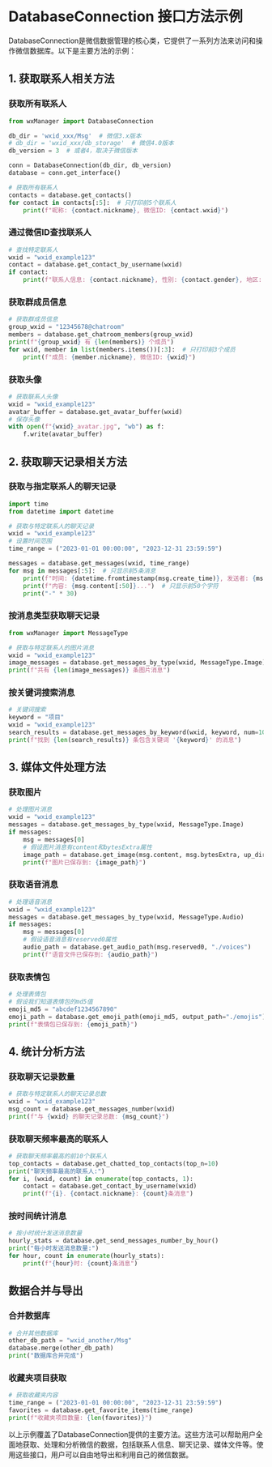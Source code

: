 
# DatabaseConnection 接口方法示例

DatabaseConnection是微信数据管理的核心类，它提供了一系列方法来访问和操作微信数据库。以下是主要方法的示例：

## 1. 获取联系人相关方法

### 获取所有联系人
```python
from wxManager import DatabaseConnection

db_dir = 'wxid_xxx/Msg'  # 微信3.x版本
# db_dir = 'wxid_xxx/db_storage'  # 微信4.0版本
db_version = 3  # 或者4，取决于微信版本

conn = DatabaseConnection(db_dir, db_version)
database = conn.get_interface()

# 获取所有联系人
contacts = database.get_contacts()
for contact in contacts[:5]:  # 只打印前5个联系人
    print(f"昵称: {contact.nickname}, 微信ID: {contact.wxid}")
```

### 通过微信ID查找联系人
```python
# 查找特定联系人
wxid = "wxid_example123"
contact = database.get_contact_by_username(wxid)
if contact:
    print(f"联系人信息: {contact.nickname}, 性别: {contact.gender}, 地区: {contact.region}")
```

### 获取群成员信息
```python
# 获取群成员信息
group_wxid = "12345678@chatroom"
members = database.get_chatroom_members(group_wxid)
print(f"{group_wxid} 有 {len(members)} 个成员")
for wxid, member in list(members.items())[:3]:  # 只打印前3个成员
    print(f"成员: {member.nickname}, 微信ID: {wxid}")
```

### 获取头像
```python
# 获取联系人头像
wxid = "wxid_example123"
avatar_buffer = database.get_avatar_buffer(wxid)
# 保存头像
with open(f"{wxid}_avatar.jpg", "wb") as f:
    f.write(avatar_buffer)
```

## 2. 获取聊天记录相关方法

### 获取与指定联系人的聊天记录
```python
import time
from datetime import datetime

# 获取与特定联系人的聊天记录
wxid = "wxid_example123"
# 设置时间范围
time_range = ("2023-01-01 00:00:00", "2023-12-31 23:59:59")

messages = database.get_messages(wxid, time_range)
for msg in messages[:5]:  # 只显示前5条消息
    print(f"时间: {datetime.fromtimestamp(msg.create_time)}, 发送者: {msg.from_id}")
    print(f"内容: {msg.content[:50]}...")  # 只显示前50个字符
    print("-" * 30)
```

### 按消息类型获取聊天记录
```python
from wxManager import MessageType

# 获取与特定联系人的图片消息
wxid = "wxid_example123"
image_messages = database.get_messages_by_type(wxid, MessageType.Image)
print(f"共有 {len(image_messages)} 条图片消息")
```

### 按关键词搜索消息
```python
# 关键词搜索
keyword = "项目"
wxid = "wxid_example123"
search_results = database.get_messages_by_keyword(wxid, keyword, num=10)
print(f"找到 {len(search_results)} 条包含关键词 '{keyword}' 的消息")
```

## 3. 媒体文件处理方法

### 获取图片
```python
# 处理图片消息
wxid = "wxid_example123"
messages = database.get_messages_by_type(wxid, MessageType.Image)
if messages:
    msg = messages[0]
    # 假设图片消息有content和bytesExtra属性
    image_path = database.get_image(msg.content, msg.bytesExtra, up_dir="./images")
    print(f"图片已保存到: {image_path}")
```

### 获取语音消息
```python
# 处理语音消息
wxid = "wxid_example123"
messages = database.get_messages_by_type(wxid, MessageType.Audio)
if messages:
    msg = messages[0]
    # 假设语音消息有reserved0属性
    audio_path = database.get_audio_path(msg.reserved0, "./voices")
    print(f"语音文件已保存到: {audio_path}")
```

### 获取表情包
```python
# 处理表情包
# 假设我们知道表情包的md5值
emoji_md5 = "abcdef1234567890"
emoji_path = database.get_emoji_path(emoji_md5, output_path="./emojis")
print(f"表情包已保存到: {emoji_path}")
```

## 4. 统计分析方法

### 获取聊天记录数量
```python
# 获取与特定联系人的聊天记录总数
wxid = "wxid_example123"
msg_count = database.get_messages_number(wxid)
print(f"与 {wxid} 的聊天记录总数: {msg_count}")
```

### 获取聊天频率最高的联系人
```python
# 获取聊天频率最高的前10个联系人
top_contacts = database.get_chatted_top_contacts(top_n=10)
print("聊天频率最高的联系人:")
for i, (wxid, count) in enumerate(top_contacts, 1):
    contact = database.get_contact_by_username(wxid)
    print(f"{i}. {contact.nickname}: {count}条消息")
```

### 按时间统计消息
```python
# 按小时统计发送消息数量
hourly_stats = database.get_send_messages_number_by_hour()
print("每小时发送消息数量:")
for hour, count in enumerate(hourly_stats):
    print(f"{hour}时: {count}条消息")
```

## 数据合并与导出

### 合并数据库
```python
# 合并其他数据库
other_db_path = "wxid_another/Msg"
database.merge(other_db_path)
print("数据库合并完成")
```

### 收藏夹项目获取
```python
# 获取收藏夹内容
time_range = ("2023-01-01 00:00:00", "2023-12-31 23:59:59")
favorites = database.get_favorite_items(time_range)
print(f"收藏夹项目数量: {len(favorites)}")
```

以上示例覆盖了DatabaseConnection提供的主要方法。这些方法可以帮助用户全面地获取、处理和分析微信的数据，包括联系人信息、聊天记录、媒体文件等。使用这些接口，用户可以自由地导出和利用自己的微信数据。
